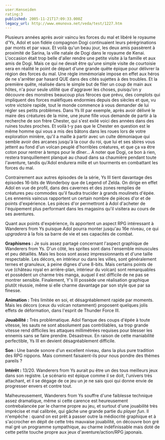 ```yaml
---
user:Kenseiden
rating:3
published: 2005-11-21T17:09:33.000Z
legacy_url: http://www.emunova.net/veda/test/1227.htm
---
```

Plusieurs années après avoir vaincu les forces du mal et libéré le royaume d'Ys, Adol et son fidèle compagnon Dogi continuaient leurs pérégrinations par monts et par vaux. Et voilà qu'un beau jour, les deux amis passèrent à proximité de Sarina, la ville natale de Dogi dans le royaume de Kenai. L'occasion était trop belle d'aller rendre une petite visite à la famille et aux amis de Dogi. Mais ce qui ne devait être qu'une simple visite de courtoisie sera en réalité le point de départ d'une grande quête épique pour délivrer la région des forces du mal. Une règle immémoriale impose en effet aux héros de ne s'arrêter par hasard QUE dans des cités sujettes à des troubles. Et la première quête, réalisée dans le simple but de filer un coup de main aux hôtes, n'a pour seule utilité que d'aggraver les choses, puisqu'on y découvre des monstres beaucoup plus féroces que prévu, des complots qui impliquent des forces maléfiques endormies depuis des siècles et que, vu votre victoire rapide, tout le monde commence à vous demander de lui régler ses petits problèmes. Dans Ys III par exemple, après avoir délivré le maire des créatures de la mine, une jeune fille vous demande de partir à la recherche de son frère Chester, qui s'est exilé voici des années dans des ruines toutes proches. Et voilà t-y pas que le Chester en question est le même homme qui vous a mis des bâtons dans les roues lors de votre exploration minière, qu'il a maille à partir avec un culte démoniaque qui semble avoir des arcanes jusqu'à la cour du roi, que lui et ses sbires vous jettent au fond d'un volcan peuplé d'horribles créatures, et que ça va être coton pour rentrer à temps pour le dîner... À noter que Dogi, ce bon à rien, restera tranquillement planqué au chaud dans sa chaumière pendant toute l'aventure, tandis qu'Adol endurera mille et un tourments en combattant les forces du mal.  

  

Contrairement aux autres épisodes de la série, Ys III tient davantage des épisodes 16-bits de Wonderboy que de Legend of Zelda. On dirige en effet Adol en vue de profil, dans des cavernes et des zones remplies de créatures peu commodes qu'il faudra trucider à grands moulinets d'épée. Les ennemis vaincus rapportent un certain nombre de pièces d'or et de points d'expérience. Les pièces d'or permettront à Adol d'acheter de l'équipement plus performant dans les magasins qu'il visitera au cours de ses aventures.   

Quant aux points d'expérience, ils apportent un aspect RPG intéressant à Wanderers from Ys puisque Adol pourra monter jusqu'au 16e niveau, ce qui _upgradera_ à la fois sa barre de vie et ses capacités de combat.  

  

**Graphismes :** Je suis assez partagé concernant l'aspect graphique de Wanderers from Ys. D'un côté, les sprites sont dans l'ensemble minuscules et peu détaillés. Mais les boss sont assez impressionnants et d'une taille respectable. Les décors, en intérieur ou dans les villes, sont généralement ternes et granuleux, à peine dignes d'une 8-bits. Mais certains points de vue (château royal en arrière-plan, intérieur du volcan) sont remarquables et possèdent un charme très manga, auquel il est difficile de ne pas se montrer sensible. Finalement, Y's III possède une réalisation graphique plutôt réussie, même si elle charme davantage par son style que par sa finesse.  

  

**Animation :** Très limitée en soi, et désagréablement rapide par moments. Mais les décors (ceux du volcan notamment) proposent quelques jolis effets de déformation, dans l'esprit de Thunder Force III.  

  

**Jouabilité :** Très problématique. Adol flanque des coups d'épée à toute vitesse, les sauts ne sont absolument pas contrôlables, sa trop grande vitesse rend difficiles les attaques millimétrées requises pour blesser les ennemis sans se faire prendre. Désastreux. En raison de cette maniabilité perfectible, Ys III en devient désagréablement difficile.  

  

**Son :** Une bande sonore d'un excellent niveau, dans la plus pure tradition des RPG nippons. Mais comment faisaient-ils pour nous pondre des thèmes pareils ?  

  

**Intérêt :** 13/20\. Wanderers from Ys aurait pu être un des tous meilleurs jeux dans son registre. Le scénario est épique comme il se doit, l'univers très attachant, et il se dégage de ce jeu un je ne sais quoi qui donne envie de progresser envers et contre tout.  

Malheureusement, Wanderers from Ys souffre d'une faiblesse technique assez dramatique, même si cette carence est heureusement contrebalancée par le charme propre au jeu, et surtout d'une jouabilité très imprécise et mal calibrée, qui gâche une grande partie du _player fun_. Il n'empêche : quand on est prêt à passer outre la médiocrité graphique et à s'accrocher en dépit de cette très mauvaise jouabilité, on découvre bon gré mal gré un programme sympathique, au charme indéfinissable mais doté de cette petite touche propre aux jeux d'aventure/action/RPG japonais.